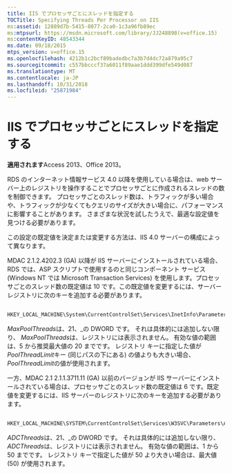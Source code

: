 ```yaml
---
title: IIS でプロセッサごとにスレッドを指定する
TOCTitle: Specifying Threads Per Processor on IIS
ms:assetid: 12889d7b-5415-8077-2ca0-1c3a96fb89ec
ms:mtpsurl: https://msdn.microsoft.com/library/JJ248898(v=office.15)
ms:contentKeyID: 48543344
ms.date: 09/18/2015
mtps_version: v=office.15
ms.openlocfilehash: 4212b1c2bcf89badedbc7a3b7d4dc72a879a95c7
ms.sourcegitcommit: c557bbcccf37a6011f89aae1ddd399dfe549d087
ms.translationtype: MT
ms.contentlocale: ja-JP
ms.lasthandoff: 10/31/2018
ms.locfileid: "25871984"
---
```

# <a name="specifying-threads-per-processor-on-iis"></a>IIS でプロセッサごとにスレッドを指定する


**適用されます**Access 2013、Office 2013。

RDS のインターネット情報サービス 4.0 以降を使用している場合は、web サーバー上のレジストリを操作することでプロセッサごとに作成されるスレッドの数を制御できます。 プロセッサごとのスレッド数は、トラフィックが多い場合や、トラフィックが少なくてもクエリのサイズが大きい場合に、パフォーマンスに影響することがあります。 さまざまな状況を試したうえで、最適な設定値を見つける必要があります。

この設定の既定値を決定または変更する方法は、IIS 4.0 サーバーの構成によって異なります。

MDAC 2.1.2.4202.3 (GA) 以降が IIS サーバーにインストールされている場合、RDS では、ASP スクリプトで使用するのと同じコンポーネント サービス (Windows NT では Microsoft Transaction Services) を使用します。プロセッサごとのスレッド数の既定値は 10 です。この既定値を変更するには、サーバー レジストリに次のキーを追加する必要があります。

```vb 
 
HKEY_LOCAL_MACHINE\System\CurrentControlSet\Services\InetInfo\Parameters\MaxPoolThreads
```

*MaxPoolThreads*は、21、\_の DWORD です。 それは具体的には追加しない限り、 *MaxPoolThreads*は、レジストリには表示されません。 有効な値の範囲は、5 から推奨最大値の 20 までです。 レジストリ キーに指定した値が*PoolThreadLimit*キー (同じパスの下にある) の値よりも大きい場合、 *PoolThreadLimit*の値が使用されます。

一方、MDAC 2.1 2.1.1.3711.11 (GA) 以前のバージョンが IIS サーバーにインストールされている場合は、プロセッサごとのスレッド数の既定値は 6 です。既定値を変更するには、IIS サーバーのレジストリに次のキーを追加する必要があります。

```vb 
 
HKEY_LOCAL_MACHINE\SYSTEM\CurrentControlSet\Services\W3SVC\Parameters\ADCThreads
```

*ADCThreads*は、21、\_の DWORD です。 それは具体的には追加しない限り、 *ADCThreads*は、レジストリには表示されません。 有効な値の範囲は、1 から 50 までです。 レジストリ キーで指定した値が 50 より大きい場合は、最大値 (50) が使用されます。

